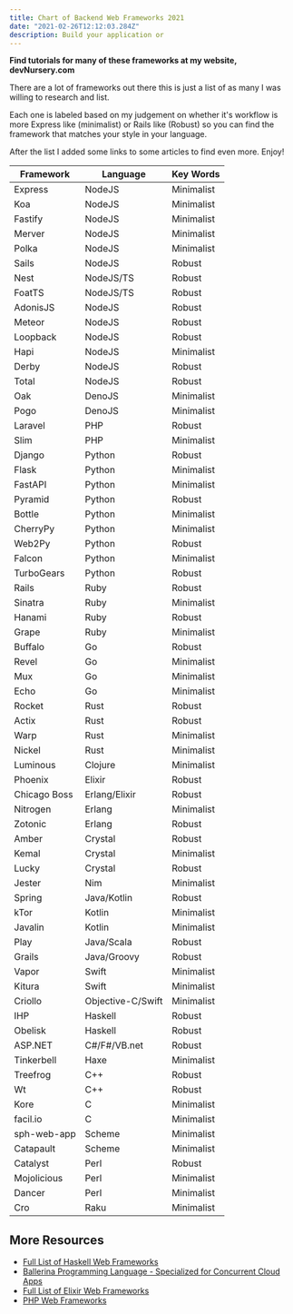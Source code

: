 ```yaml
---
title: Chart of Backend Web Frameworks 2021
date: "2021-02-26T12:12:03.284Z"
description: Build your application or 
---
```


**Find tutorials for many of these frameworks at my website, devNursery.com**

There are a lot of frameworks out there this is just a list of as many I was willing to research and list.

Each one is labeled based on my judgement on whether it's workflow is more Express like (minimalist) or Rails like (Robust) so you can find the framework that matches your style in your language.

After the list I added some links to some articles to find even more. Enjoy!

| Framework | Language | Key Words |
|-----------|----------|-----------|
| Express | NodeJS | Minimalist |
| Koa | NodeJS | Minimalist |
| Fastify | NodeJS | Minimalist |
| Merver | NodeJS | Minimalist |
| Polka | NodeJS | Minimalist |
| Sails | NodeJS | Robust |
| Nest | NodeJS/TS | Robust |
| FoatTS | NodeJS/TS | Robust |
| AdonisJS | NodeJS | Robust |
| Meteor | NodeJS | Robust |
| Loopback | NodeJS | Robust |
| Hapi | NodeJS | Minimalist |
| Derby | NodeJS | Robust |
| Total | NodeJS | Robust |
| Oak | DenoJS | Minimalist |
| Pogo | DenoJS | Minimalist |
| Laravel | PHP | Robust |
| Slim | PHP | Minimalist |
| Django | Python | Robust |
| Flask | Python | Minimalist |
| FastAPI | Python | Minimalist |
| Pyramid | Python | Robust |
| Bottle | Python | Minimalist |
| CherryPy | Python | Minimalist |
| Web2Py | Python | Robust |
| Falcon | Python | Minimalist |
| TurboGears | Python | Robust |
| Rails | Ruby | Robust |
| Sinatra | Ruby | Minimalist |
| Hanami | Ruby | Robust |
| Grape | Ruby | Minimalist |
| Buffalo | Go | Robust |
| Revel | Go | Minimalist |
| Mux | Go | Minimalist |
| Echo | Go | Minimalist |
| Rocket | Rust | Robust |
| Actix | Rust | Robust |
| Warp | Rust | Minimalist |
| Nickel | Rust | Minimalist |
| Luminous | Clojure | Minimalist |
| Phoenix | Elixir | Robust |
| Chicago Boss | Erlang/Elixir | Robust |
| Nitrogen | Erlang | Minimalist |
| Zotonic | Erlang | Robust |
| Amber | Crystal | Robust |
| Kemal | Crystal | Minimalist|
| Lucky | Crystal | Robust |
| Jester | Nim | Minimalist |
| Spring | Java/Kotlin | Robust |
| kTor | Kotlin | Minimalist |
| Javalin | Kotlin | Minimalist |
| Play | Java/Scala | Robust |
| Grails | Java/Groovy | Robust |
| Vapor | Swift | Minimalist |
| Kitura | Swift | Minimalist |
| Criollo | Objective-C/Swift | Minimalist |
| IHP | Haskell | Robust |
| Obelisk | Haskell | Robust |
| ASP.NET | C#/F#/VB.net | Robust |
| Tinkerbell | Haxe | Minimalist |
| Treefrog | C++ | Robust |
| Wt | C++ | Robust |
| Kore | C | Minimalist |
| facil.io | C | Minimalist |
| sph-web-app | Scheme | Minimalist |
| Catapault | Scheme | Minimalist |
| Catalyst | Perl | Robust |
| Mojolicious | Perl | Minimalist |
| Dancer | Perl | Minimalist |
| Cro | Raku | Minimalist |


## More Resources
- [Full List of Haskell Web Frameworks](https://wiki.haskell.org/Web/Frameworks)
- [Ballerina Programming Language - Specialized for Concurrent Cloud Apps](https://ballerina.io/)
- [Full List of Elixir Web Frameworks](https://nordicapis.com/13-frameworks-for-building-apis-in-elixir/)
- [PHP Web Frameworks](https://kinsta.com/blog/php-frameworks/)


